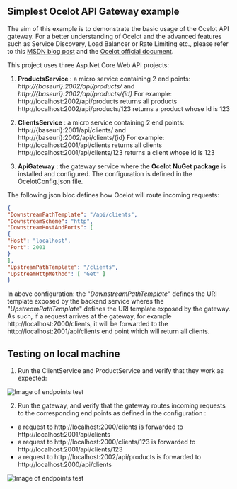 ## Simplest Ocelot API Gateway example

The aim of this example is to demonstrate the basic usage of the Ocelot API gateway. For a better understanding of Ocelot and the advanced features such as Service Discovery, Load Balancer or Rate Limiting etc.,  please refer to this  [MSDN blog post](https://devblogs.microsoft.com/cesardelatorre/designing-and-implementing-api-gateways-with-ocelot-in-a-microservices-and-container-based-architecture/) and the [Ocelot official document]().

This project uses three Asp.Net Core Web API projects:
1) **ProductsService** : a micro service containing 2 end points:
*http://{baseuri}:2002/api/products/* and *http://{baseuri}:2002/api/products/{id}*
For example: 
http://localhost:2002/api/products returns all products
http://localhost:2002/api/products/123 returns a product whose Id is 123

2) **ClientsService** : a micro service containing 2 end points: http://{baseuri}:2001/api/clients/ and http://{baseuri}:2002/api/clients/{id}
For example:
http://localhost:2001/api/clients returns all clients
http://localhost:2001/api/clients/123 returns a client whose Id is 123

3) **ApiGateway** : the gateway service where the **Ocelot NuGet package** is installed and configured. The configuration is defined in the OcelotConfig.json file.

The following json bloc defines how Ocelot will route incoming requests:
```json
{
"DownstreamPathTemplate": "/api/clients",
"DownstreamScheme": "http",
"DownstreamHostAndPorts": [
{
"Host": "localhost",
"Port": 2001
}
],
"UpstreamPathTemplate": "/clients",
"UpstreamHttpMethod": [ "Get" ]
}
```
In above configuration: the "*DownstreamPathTemplate*" defines the URI template exposed by the backend service wheres the "*UpstreamPathTemplate*" defines the URI template exposed by the gateway.
As such, if a request arrives at the gateway, for example http://localhost:2000/clients, it will be forwarded to the http://localhost:2001/api/clients end point which will return all clients.

## Testing on local machine
1) Run the ClientService and ProductService and verify that they work as expected: 

![Image of endpoints test](https://github.com/caiyu8/OcelotDemo/blob/master/TestEndpoints.gif)

2) Run the gateway, and verify that the gateway routes incoming requests to the corresponding end points as defined in the configuration :
- a request to http://localhost:2000/clients is forwarded to http://localhost:2001/api/clients
- a request to http://localhost:2000/clients/123 is forwarded to  http://localhost:2001/api/clients/123
- a request to http://localhost:2002/api/products is forwarded to http://localhost:2000/api/clients

![Image of endpoints test](https://github.com/caiyu8/OcelotDemo/blob/master/TestGateway.gif)


